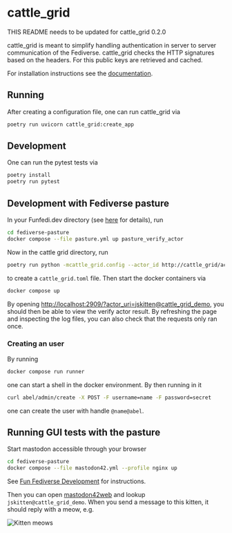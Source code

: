 # cattle_grid

THIS README needs to be updated for cattle_grid 0.2.0

cattle_grid is meant to simplify handling authentication in server to
server communication of the Fediverse. cattle_grid checks the HTTP
signatures based on the headers. For this public keys are retrieved
and cached.

For installation instructions see the [documentation](https://bovine.codeberg.page/cattle_grid/).

## Running

After creating a configuration file, one can run cattle_grid via

```bash
poetry run uvicorn cattle_grid:create_app
```

## Development

One can run the pytest tests via

```bash
poetry install
poetry run pytest
```

## Development with Fediverse pasture

In your Funfedi.dev directory (see [here](https://funfedi.dev/testing_tools/verify_actor/)
for details), run

```bash
cd fediverse-pasture
docker compose --file pasture.yml up pasture_verify_actor
```

Now in the cattle grid directory, run

```bash
poetry run python -mcattle_grid.config --actor_id http://cattle_grid/actor
```

to create a `cattle_grid.toml` file. Then start the docker containers via

```bash
docker compose up
```

By opening [http://localhost:2909/?actor_uri=jskitten@cattle_grid_demo](http://localhost:2909/?actor_uri=jskitten%40cattle_grid_demo), you should then be able to view the verify actor result. By refreshing the page and inspecting the log files, you can also check that the requests only ran once.

### Creating an user

By running

```bash
docker compose run runner
```

one can start a shell in the docker environment. By then running in it

```bash
curl abel/admin/create -X POST -F username=name -F password=secret
```

one can create the user with handle `@name@abel`.

## Running GUI tests with the pasture

Start mastodon accessible through your browser

```bash
cd fediverse-pasture
docker compose --file mastodon42.yml --profile nginx up
```

See [Fun Fediverse Development](https://funfedi.dev/fediverse_pasture/applications/mastodon_4_2/) for instructions.

Then you can open [mastodon42web](http://mastodon42web) and lookup `jskitten@cattle_grid_demo`.
When you send a message to this kitten, it should reply with a meow, e.g.

![Kitten meows](mastodon.png)
